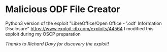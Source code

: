 # Malicious ODF File Creator

Python3 version of the exploit "LibreOffice/Open Office - '.odt' Information Disclosure" https://www.exploit-db.com/exploits/44564
I modified this exploit during my OSCP preparation

*Thanks to Richard Davy for discovery the exploit!*
